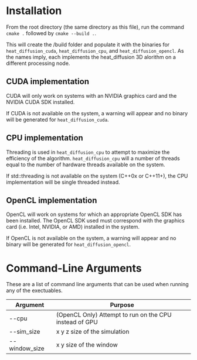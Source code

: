 # Installation

From the root directory (the same directory as this file),
run the command `cmake .` followed by `cmake --build .`.

This will create the /build folder and populate it with the
binaries for `heat_diffusion_cuda`, `heat_diffusion_cpu`, and
`heat_diffusion_opencl`. As the names imply, each implements
the heat_diffusion 3D alorithm on a different processing node.

## CUDA implementation
CUDA will only work on systems with an NVIDIA graphics card and
the NVIDIA CUDA SDK installed.

If CUDA is not available on the system, a warning will appear
and no binary will be generated for `heat_diffusion_cuda`.

## CPU implementation
Threading is used in `heat_diffusion_cpu` to attempt to maximize
the efficiency of the algorithm. `heat_diffusion_cpu` will a
number of threads equal to the number of hardware threads available
on the system.

If std::threading is not available on the system (C++0x or C++11+),
the CPU implementation will be single threaded instead.

## OpenCL implementation
OpenCL will work on systems for which an appropriate OpenCL SDK
has been installed. The OpenCL SDK used must correspond with the
graphics card (i.e. Intel, NVIDIA, or AMD) installed in the system.

If OpenCL is not available on the system, a warning will appear
and no binary will be generated for `heat_diffusion_opencl`.

# Command-Line Arguments
These are a list of command line arguments that can be used when
running any of the exectuables.

| Argument | Purpose |
|----------|---------|
|--cpu         | (OpenCL Only) Attempt to run on the CPU instead of GPU |
|--sim_size    | x y z size of the simulation |
|--window_size | x y size of the window |
